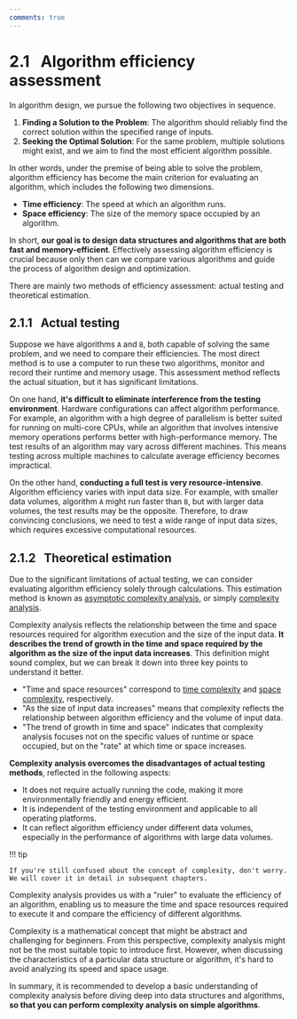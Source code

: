 ```yaml
---
comments: true
---
```


# 2.1 &nbsp; Algorithm efficiency assessment

In algorithm design, we pursue the following two objectives in sequence.

1. **Finding a Solution to the Problem**: The algorithm should reliably find the correct solution within the specified range of inputs.
2. **Seeking the Optimal Solution**: For the same problem, multiple solutions might exist, and we aim to find the most efficient algorithm possible.

In other words, under the premise of being able to solve the problem, algorithm efficiency has become the main criterion for evaluating an algorithm, which includes the following two dimensions.

- **Time efficiency**: The speed at which an algorithm runs.
- **Space efficiency**: The size of the memory space occupied by an algorithm.

In short, **our goal is to design data structures and algorithms that are both fast and memory-efficient**. Effectively assessing algorithm efficiency is crucial because only then can we compare various algorithms and guide the process of algorithm design and optimization.

There are mainly two methods of efficiency assessment: actual testing and theoretical estimation.

## 2.1.1 &nbsp; Actual testing

Suppose we have algorithms `A` and `B`, both capable of solving the same problem, and we need to compare their efficiencies. The most direct method is to use a computer to run these two algorithms, monitor and record their runtime and memory usage. This assessment method reflects the actual situation, but it has significant limitations.

On one hand, **it's difficult to eliminate interference from the testing environment**. Hardware configurations can affect algorithm performance. For example, an algorithm with a high degree of parallelism is better suited for running on multi-core CPUs, while an algorithm that involves intensive memory operations performs better with high-performance memory. The test results of an algorithm may vary across different machines. This means testing across multiple machines to calculate average efficiency becomes impractical.

On the other hand, **conducting a full test is very resource-intensive**. Algorithm efficiency varies with input data size. For example, with smaller data volumes, algorithm `A` might run faster than `B`, but with larger data volumes, the test results may be the opposite. Therefore, to draw convincing conclusions, we need to test a wide range of input data sizes, which requires excessive computational resources.

## 2.1.2 &nbsp; Theoretical estimation

Due to the significant limitations of actual testing, we can consider evaluating algorithm efficiency solely through calculations. This estimation method is known as <u>asymptotic complexity analysis</u>, or simply <u>complexity analysis</u>.

Complexity analysis reflects the relationship between the time and space resources required for algorithm execution and the size of the input data. **It describes the trend of growth in the time and space required by the algorithm as the size of the input data increases**. This definition might sound complex, but we can break it down into three key points to understand it better.

- "Time and space resources" correspond to <u>time complexity</u> and <u>space complexity</u>, respectively.
- "As the size of input data increases" means that complexity reflects the relationship between algorithm efficiency and the volume of input data.
- "The trend of growth in time and space" indicates that complexity analysis focuses not on the specific values of runtime or space occupied, but on the "rate" at which time or space increases.

**Complexity analysis overcomes the disadvantages of actual testing methods**, reflected in the following aspects:

- It does not require actually running the code, making it more environmentally friendly and energy efficient.
- It is independent of the testing environment and applicable to all operating platforms.
- It can reflect algorithm efficiency under different data volumes, especially in the performance of algorithms with large data volumes.

!!! tip

    If you're still confused about the concept of complexity, don't worry. We will cover it in detail in subsequent chapters.

Complexity analysis provides us with a "ruler" to evaluate the efficiency of an algorithm, enabling us to measure the time and space resources required to execute it and compare the efficiency of different algorithms.

Complexity is a mathematical concept that might be abstract and challenging for beginners. From this perspective, complexity analysis might not be the most suitable topic to introduce first. However, when discussing the characteristics of a particular data structure or algorithm, it's hard to avoid analyzing its speed and space usage.

In summary, it is recommended to develop a basic understanding of complexity analysis before diving deep into data structures and algorithms, **so that you can perform complexity analysis on simple algorithms**.